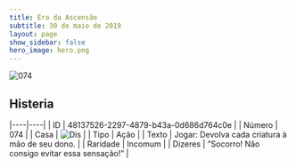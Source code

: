 ```yaml
---
title: Era da Ascensão
subtitle: 30 de maio de 2019
layout: page
show_sidebar: false
hero_image: hero.png
---
```


![074](https://cdn.keyforgegame.com/media/card_front/pt/435_074_78278825PHGG_pt.png)

## Histeria

|----|----|
| ID | 48137526-2297-4879-b43a-0d686d764c0e |
| Número | 074 |
| Casa | ![Dis](https://archonarcana.com/images/thumb/e/e8/Dis.png/22px-Dis.png "Dis") |
| Tipo | Ação |
| Texto | Jogar: Devolva cada criatura à mão de seu dono. |
| Raridade | Incomum |
| Dizeres | ”Socorro! Não consigo evitar essa sensação!” |
